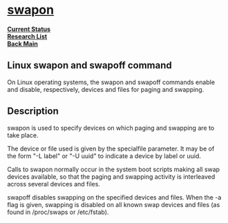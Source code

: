 # **[swapon](https://www.computerhope.com/unix/swapon.htm)**

**[Current Status](../../../../development/status/weekly/current_status.md)**\
**[Research List](../../../research_list.md)**\
**[Back Main](../../../../README.md)**

## Linux swapon and swapoff command

On Linux operating systems, the swapon and swapoff commands enable and disable, respectively, devices and files for paging and swapping.

## Description

swapon is used to specify devices on which paging and swapping are to take place.

The device or file used is given by the specialfile parameter. It may be of the form "-L label" or "-U uuid" to indicate a device by label or uuid.

Calls to swapon normally occur in the system boot scripts making all swap devices available, so that the paging and swapping activity is interleaved across several devices and files.

swapoff disables swapping on the specified devices and files. When the -a flag is given, swapping is disabled on all known swap devices and files (as found in /proc/swaps or /etc/fstab).

